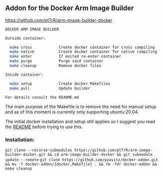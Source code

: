 ## Addon for the Docker Arm Image Builder

https://github.com/ptTrR/arm-image-builder-docker

```sh
DOCKER ARM IMAGE BUILDER

Outside container: 

  make cross            Create docker container for cross compiling
  make native           Create docker container for native compiling
  make enter            If exited re-enter container
  make purge            Purge said container
  make cleanup          Remove docker files

Inside container: 

  make setup            Create docker Makefiles
  make pull             Update builder

For details consult the README.md
```

The main purpose of the Makefile is to remove the need for manual setup
and as of this moment is currently only supporting ubuntu:20.04.

The initial docker installation and setup still applies so I suggest you
read the [README](https://github.com/ptTrR/arm-image-builder-docker/blob/main/README.md) before trying to use this.

### Installation:
`git clone --recurse-submodules https://github.com/ptTrR/arm-image-builder-docker.git && cd arm-image-builder-docker && git submodule update --remote`
`git clone https://github.com/pyavitz/docker-addon.git && mv -f docker-addon/{docker,Makefile} . && rm -fdr docker-addon && make cleanup`
